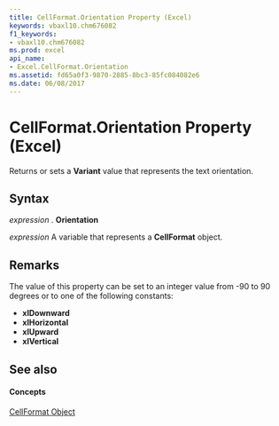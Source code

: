```yaml
---
title: CellFormat.Orientation Property (Excel)
keywords: vbaxl10.chm676082
f1_keywords:
- vbaxl10.chm676082
ms.prod: excel
api_name:
- Excel.CellFormat.Orientation
ms.assetid: fd65a0f3-9870-2885-8bc3-85fc084082e6
ms.date: 06/08/2017
---
```



# CellFormat.Orientation Property (Excel)

Returns or sets a  **Variant** value that represents the text orientation.


## Syntax

 _expression_ . **Orientation**

 _expression_ A variable that represents a **CellFormat** object.


## Remarks

The value of this property can be set to an integer value from -90 to 90 degrees or to one of the following constants:

* **xlDownward**
* **xlHorizontal**
* **xlUpward**
* **xlVertical**

## See also


#### Concepts


[CellFormat Object](cellformat-object-excel.md)

